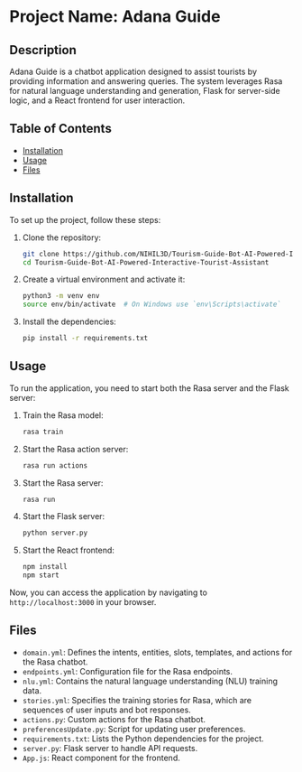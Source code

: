 # Project Name: Adana Guide

## Description
Adana Guide is a chatbot application designed to assist tourists by providing information and answering queries. The system leverages Rasa for natural language understanding and generation, Flask for server-side logic, and a React frontend for user interaction.

## Table of Contents
- [Installation](#installation)
- [Usage](#usage)
- [Files](#files)

## Installation
To set up the project, follow these steps:

1. Clone the repository:
    ```sh
    git clone https://github.com/NIHIL3D/Tourism-Guide-Bot-AI-Powered-Interactive-Tourist-Assistant.git
    cd Tourism-Guide-Bot-AI-Powered-Interactive-Tourist-Assistant
    ```

2. Create a virtual environment and activate it:
    ```sh
    python3 -m venv env
    source env/bin/activate  # On Windows use `env\Scripts\activate`
    ```

3. Install the dependencies:
    ```sh
    pip install -r requirements.txt
    ```

## Usage
To run the application, you need to start both the Rasa server and the Flask server:

1. Train the Rasa model:
    ```sh
    rasa train
    ```

2. Start the Rasa action server:
    ```sh
    rasa run actions
    ```

3. Start the Rasa server:
    ```sh
    rasa run
    ```

4. Start the Flask server:
    ```sh
    python server.py
    ```

5. Start the React frontend:
    ```sh
    npm install
    npm start
    ```

Now, you can access the application by navigating to `http://localhost:3000` in your browser.

## Files
- `domain.yml`: Defines the intents, entities, slots, templates, and actions for the Rasa chatbot.
- `endpoints.yml`: Configuration file for the Rasa endpoints.
- `nlu.yml`: Contains the natural language understanding (NLU) training data.
- `stories.yml`: Specifies the training stories for Rasa, which are sequences of user inputs and bot responses.
- `actions.py`: Custom actions for the Rasa chatbot.
- `preferencesUpdate.py`: Script for updating user preferences.
- `requirements.txt`: Lists the Python dependencies for the project.
- `server.py`: Flask server to handle API requests.
- `App.js`: React component for the frontend.

